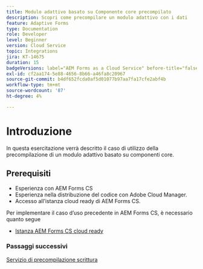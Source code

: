 ```yaml
---
title: Modulo adattivo basato su Componente core precompilato
description: Scopri come precompilare un modulo adattivo con i dati
feature: Adaptive Forms
type: Documentation
role: Developer
level: Beginner
version: Cloud Service
topic: Integrations
jira: KT-14675
duration: 15
badgeVersions: label="AEM Forms as a Cloud Service" before-title="false"
exl-id: cf2aa174-5e88-4656-8b66-a46fa8c20967
source-git-commit: b4df652fcda0af5d01077b97aa7fa17cfe2abf4b
workflow-type: tm+mt
source-wordcount: '87'
ht-degree: 4%

---
```


# Introduzione

In questa esercitazione verrà descritto il caso di utilizzo della precompilazione di un modulo adattivo basato su componenti core.

## Prerequisiti

* Esperienza con AEM Forms CS
* Esperienza nella distribuzione del codice con Adobe Cloud Manager.
* Accesso all’istanza cloud ready di AEM Forms CS.

Per implementare il caso d’uso precedente in AEM Forms CS, è necessario quanto segue

* [Istanza AEM Forms CS cloud ready](https://experienceleague.adobe.com/docs/experience-manager-learn/cloud-service/forms/developing-for-cloud-service/intellij-and-aem-sync.html?lang=en#set-up-aem-author-instance)

### Passaggi successivi

[Servizio di precompilazione scrittura](./pre-fill-service.md)
